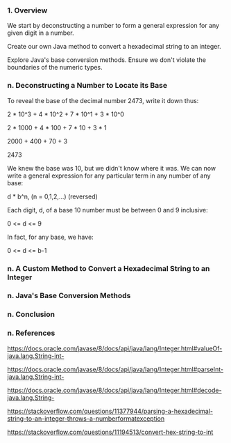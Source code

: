 ### 1. Overview

We start by deconstructing a number to form a general expression for any given digit in a number.

Create our own Java method to convert a hexadecimal string to an integer.

Explore Java's base conversion methods. Ensure we don't violate the boundaries of the numeric types.

### n. Deconstructing a Number to Locate its Base

To reveal the base of the decimal number 2473, write it down thus:

2 * 10^3 + 4 * 10^2 + 7 * 10^1 + 3 * 10^0

2 * 1000 + 4 * 100 + 7 * 10 + 3 * 1

2000 + 400 + 70 + 3

2473

We knew the base was 10, but we didn't know where it was. We can now write a general expression for any particular term in any number of any base:

d * b^n, (n = 0,1,2,...) (reversed)

Each digit, d, of a base 10 number must be between 0 and 9 inclusive:

0 <= d <= 9

In fact, for any base, we have:

0 <= d <= b-1

### n. A Custom Method to Convert a Hexadecimal String to an Integer



### n. Java's Base Conversion Methods



### n. Conclusion



### n. References

https://docs.oracle.com/javase/8/docs/api/java/lang/Integer.html#valueOf-java.lang.String-int-

https://docs.oracle.com/javase/8/docs/api/java/lang/Integer.html#parseInt-java.lang.String-int-

https://docs.oracle.com/javase/8/docs/api/java/lang/Integer.html#decode-java.lang.String-

https://stackoverflow.com/questions/11377944/parsing-a-hexadecimal-string-to-an-integer-throws-a-numberformatexception

https://stackoverflow.com/questions/11194513/convert-hex-string-to-int